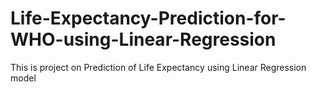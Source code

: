 # Life-Expectancy-Prediction-for-WHO-using-Linear-Regression
This is project on Prediction of Life Expectancy using Linear Regression model
